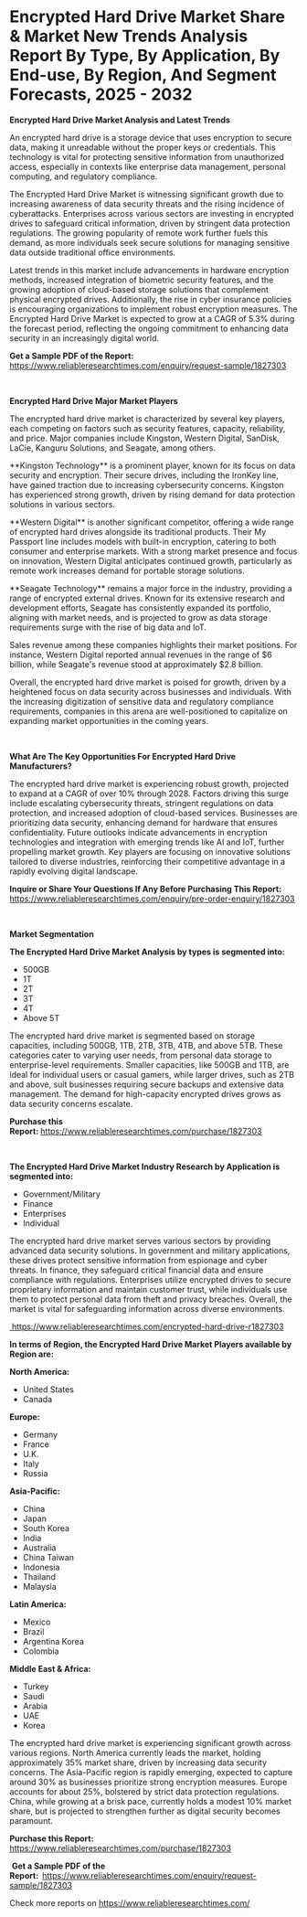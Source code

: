 <p><h1>Encrypted Hard Drive Market Share & Market New Trends Analysis Report By Type, By Application, By End-use, By Region, And Segment Forecasts, 2025 - 2032</h1></p><p><strong>Encrypted Hard Drive Market Analysis and Latest Trends</strong></p>
<p><p>An encrypted hard drive is a storage device that uses encryption to secure data, making it unreadable without the proper keys or credentials. This technology is vital for protecting sensitive information from unauthorized access, especially in contexts like enterprise data management, personal computing, and regulatory compliance.</p><p>The Encrypted Hard Drive Market is witnessing significant growth due to increasing awareness of data security threats and the rising incidence of cyberattacks. Enterprises across various sectors are investing in encrypted drives to safeguard critical information, driven by stringent data protection regulations. The growing popularity of remote work further fuels this demand, as more individuals seek secure solutions for managing sensitive data outside traditional office environments.</p><p>Latest trends in this market include advancements in hardware encryption methods, increased integration of biometric security features, and the growing adoption of cloud-based storage solutions that complement physical encrypted drives. Additionally, the rise in cyber insurance policies is encouraging organizations to implement robust encryption measures. The Encrypted Hard Drive Market is expected to grow at a CAGR of 5.3% during the forecast period, reflecting the ongoing commitment to enhancing data security in an increasingly digital world.</p></p>
<p><strong>Get a Sample PDF of the Report:&nbsp;</strong> <a href="https://www.reliableresearchtimes.com/enquiry/request-sample/1827303?utm_campaign=3260&utm_medium=2&utm_source=Github&utm_content=ia&utm_term=06042025&utm_id=encrypted-hard-drive">https://www.reliableresearchtimes.com/enquiry/request-sample/1827303</a></p>
<p>&nbsp;</p>
<p><strong>Encrypted Hard Drive Major Market Players</strong></p>
<p><p>The encrypted hard drive market is characterized by several key players, each competing on factors such as security features, capacity, reliability, and price. Major companies include Kingston, Western Digital, SanDisk, LaCie, Kanguru Solutions, and Seagate, among others. </p><p>**Kingston Technology** is a prominent player, known for its focus on data security and encryption. Their secure drives, including the IronKey line, have gained traction due to increasing cybersecurity concerns. Kingston has experienced strong growth, driven by rising demand for data protection solutions in various sectors.</p><p>**Western Digital** is another significant competitor, offering a wide range of encrypted hard drives alongside its traditional products. Their My Passport line includes models with built-in encryption, catering to both consumer and enterprise markets. With a strong market presence and focus on innovation, Western Digital anticipates continued growth, particularly as remote work increases demand for portable storage solutions.</p><p>**Seagate Technology** remains a major force in the industry, providing a range of encrypted external drives. Known for its extensive research and development efforts, Seagate has consistently expanded its portfolio, aligning with market needs, and is projected to grow as data storage requirements surge with the rise of big data and IoT.</p><p>Sales revenue among these companies highlights their market positions. For instance, Western Digital reported annual revenues in the range of $6 billion, while Seagate's revenue stood at approximately $2.8 billion.</p><p>Overall, the encrypted hard drive market is poised for growth, driven by a heightened focus on data security across businesses and individuals. With the increasing digitization of sensitive data and regulatory compliance requirements, companies in this arena are well-positioned to capitalize on expanding market opportunities in the coming years.</p></p>
<p>&nbsp;</p>
<p><strong>What Are The Key Opportunities For Encrypted Hard Drive Manufacturers?</strong></p>
<p><p>The encrypted hard drive market is experiencing robust growth, projected to expand at a CAGR of over 10% through 2028. Factors driving this surge include escalating cybersecurity threats, stringent regulations on data protection, and increased adoption of cloud-based services. Businesses are prioritizing data security, enhancing demand for hardware that ensures confidentiality. Future outlooks indicate advancements in encryption technologies and integration with emerging trends like AI and IoT, further propelling market growth. Key players are focusing on innovative solutions tailored to diverse industries, reinforcing their competitive advantage in a rapidly evolving digital landscape.</p></p>
<p><strong>Inquire or Share Your Questions If Any Before Purchasing This Report:</strong> <a href="https://www.reliableresearchtimes.com/enquiry/pre-order-enquiry/1827303?utm_campaign=3260&utm_medium=2&utm_source=Github&utm_content=ia&utm_term=06042025&utm_id=encrypted-hard-drive">https://www.reliableresearchtimes.com/enquiry/pre-order-enquiry/1827303</a></p>
<p>&nbsp;</p>
<p><strong>Market Segmentation</strong></p>
<p><strong>The Encrypted Hard Drive Market Analysis by types is segmented into:</strong></p>
<p><ul><li>500GB</li><li>1T</li><li>2T</li><li>3T</li><li>4T</li><li>Above 5T</li></ul></p>
<p><p>The encrypted hard drive market is segmented based on storage capacities, including 500GB, 1TB, 2TB, 3TB, 4TB, and above 5TB. These categories cater to varying user needs, from personal data storage to enterprise-level requirements. Smaller capacities, like 500GB and 1TB, are ideal for individual users or casual gamers, while larger drives, such as 2TB and above, suit businesses requiring secure backups and extensive data management. The demand for high-capacity encrypted drives grows as data security concerns escalate.</p></p>
<p><strong>Purchase this Report:&nbsp;</strong><a href="https://www.reliableresearchtimes.com/purchase/1827303?utm_campaign=3260&utm_medium=2&utm_source=Github&utm_content=ia&utm_term=06042025&utm_id=encrypted-hard-drive">https://www.reliableresearchtimes.com/purchase/1827303</a></p>
<p>&nbsp;</p>
<p><strong>The Encrypted Hard Drive Market Industry Research by Application is segmented into:</strong></p>
<p><ul><li>Government/Military</li><li>Finance</li><li>Enterprises</li><li>Individual</li></ul></p>
<p><p>The encrypted hard drive market serves various sectors by providing advanced data security solutions. In government and military applications, these drives protect sensitive information from espionage and cyber threats. In finance, they safeguard critical financial data and ensure compliance with regulations. Enterprises utilize encrypted drives to secure proprietary information and maintain customer trust, while individuals use them to protect personal data from theft and privacy breaches. Overall, the market is vital for safeguarding information across diverse environments.</p></p>
<p><a href="https://www.reliableresearchtimes.com/encrypted-hard-drive-r1827303?utm_campaign=3260&utm_medium=2&utm_source=Github&utm_content=ia&utm_term=06042025&utm_id=encrypted-hard-drive">&nbsp;https://www.reliableresearchtimes.com/encrypted-hard-drive-r1827303</a></p>
<p><strong>In terms of Region, the Encrypted Hard Drive Market Players available by Region are:</strong></p>
<p>
    <p> <strong> North America: </strong>
        <ul>
            <li>United States</li>
            <li>Canada</li>
        </ul>
        </p> 
    <p> <strong> Europe: </strong>
        <ul>
            <li>Germany</li>
            <li>France</li>
            <li>U.K.</li>
            <li>Italy</li>
            <li>Russia</li>
        </ul>
        </p> 
    <p> <strong> Asia-Pacific: </strong>
        <ul>
            <li>China</li>
            <li>Japan</li>
            <li>South Korea</li>
            <li>India</li>
            <li>Australia</li>
            <li>China Taiwan</li>
            <li>Indonesia</li>
            <li>Thailand</li>
            <li>Malaysia</li>
        </ul>
        </p> 
    <p> <strong> Latin America: </strong>
        <ul>
            <li>Mexico</li>
            <li>Brazil</li>
            <li>Argentina Korea</li>
            <li>Colombia</li>
        </ul>
        </p> 
    <p> <strong> Middle East & Africa: </strong>
        <ul>
            <li>Turkey</li>
            <li>Saudi</li>
            <li>Arabia</li>
            <li>UAE</li>
            <li>Korea</li>
        </ul>
    </p>
    </p>
<p><p>The encrypted hard drive market is experiencing significant growth across various regions. North America currently leads the market, holding approximately 35% market share, driven by increasing data security concerns. The Asia-Pacific region is rapidly emerging, expected to capture around 30% as businesses prioritize strong encryption measures. Europe accounts for about 25%, bolstered by strict data protection regulations. China, while growing at a brisk pace, currently holds a modest 10% market share, but is projected to strengthen further as digital security becomes paramount.</p></p>
<p><strong>Purchase this Report: </strong><a href="https://www.reliableresearchtimes.com/purchase/1827303?utm_campaign=3260&utm_medium=2&utm_source=Github&utm_content=ia&utm_term=06042025&utm_id=encrypted-hard-drive">https://www.reliableresearchtimes.com/purchase/1827303</a></p>
<p>&nbsp;<strong>Get a Sample PDF of the Report:&nbsp;&nbsp;</strong><a href="https://www.reliableresearchtimes.com/enquiry/request-sample/1827303?utm_campaign=3260&utm_medium=2&utm_source=Github&utm_content=ia&utm_term=06042025&utm_id=encrypted-hard-drive">https://www.reliableresearchtimes.com/enquiry/request-sample/1827303</a></p>
<p><strong></strong></p>
<p>Check more reports on <a href="https://www.reliableresearchtimes.com/?utm_campaign=3260&utm_medium=2&utm_source=Github&utm_content=ia&utm_term=06042025&utm_id=encrypted-hard-drive">https://www.reliableresearchtimes.com/</a></p>